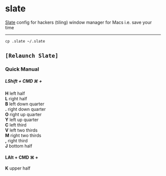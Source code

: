 # slate
[Slate](https://github.com/jigish/slate) config for hackers (tiling) window manager for Macs i.e. save your time

---
`cp .slate ~/.slate`

`[Relaunch Slate]`
---
### Quick Manual

##### LShift + CMD ⌘  + 
 
   **H** left half  
   **L** right half  
   **B** left down quarter  
   **.** right down quarter  
   **O** right up quarter  
   **Y** left up quarter  
   **C** left third  
   **V** left two thirds  
   **M** right two thirds  
   **,** right third  
   **J** bottom half  

#### LAlt + CMD ⌘ +
   
   **K** upper half
